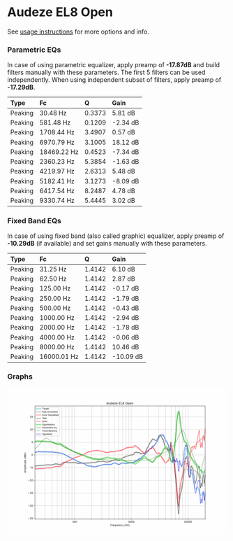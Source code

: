 # Audeze EL8 Open
See [usage instructions](https://github.com/jaakkopasanen/AutoEq#usage) for more options and info.

### Parametric EQs
In case of using parametric equalizer, apply preamp of **-17.87dB** and build filters manually
with these parameters. The first 5 filters can be used independently.
When using independent subset of filters, apply preamp of **-17.29dB**.

| Type    | Fc          |      Q | Gain     |
|:--------|:------------|:-------|:---------|
| Peaking | 30.48 Hz    | 0.3373 | 5.81 dB  |
| Peaking | 581.48 Hz   | 0.1209 | -2.34 dB |
| Peaking | 1708.44 Hz  | 3.4907 | 0.57 dB  |
| Peaking | 6970.79 Hz  | 3.1005 | 18.12 dB |
| Peaking | 18469.22 Hz | 0.4523 | -7.34 dB |
| Peaking | 2360.23 Hz  | 5.3854 | -1.63 dB |
| Peaking | 4219.97 Hz  | 2.6313 | 5.48 dB  |
| Peaking | 5182.41 Hz  | 3.1273 | -8.09 dB |
| Peaking | 6417.54 Hz  | 8.2487 | 4.78 dB  |
| Peaking | 9330.74 Hz  | 5.4445 | 3.02 dB  |

### Fixed Band EQs
In case of using fixed band (also called graphic) equalizer, apply preamp of **-10.29dB**
(if available) and set gains manually with these parameters.

| Type    | Fc          |      Q | Gain      |
|:--------|:------------|:-------|:----------|
| Peaking | 31.25 Hz    | 1.4142 | 6.10 dB   |
| Peaking | 62.50 Hz    | 1.4142 | 2.87 dB   |
| Peaking | 125.00 Hz   | 1.4142 | -0.17 dB  |
| Peaking | 250.00 Hz   | 1.4142 | -1.79 dB  |
| Peaking | 500.00 Hz   | 1.4142 | -0.43 dB  |
| Peaking | 1000.00 Hz  | 1.4142 | -2.94 dB  |
| Peaking | 2000.00 Hz  | 1.4142 | -1.78 dB  |
| Peaking | 4000.00 Hz  | 1.4142 | -0.06 dB  |
| Peaking | 8000.00 Hz  | 1.4142 | 10.46 dB  |
| Peaking | 16000.01 Hz | 1.4142 | -10.09 dB |

### Graphs
![](./Audeze%20EL8%20Open.png)